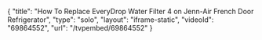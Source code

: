 {
    "title": "How To Replace EveryDrop Water Filter 4 on Jenn-Air French Door Refrigerator",
    "type": "solo",
    "layout": "iframe-static",
    "videoId": "69864552",
    "url": "\/tvpembed\/69864552"
}